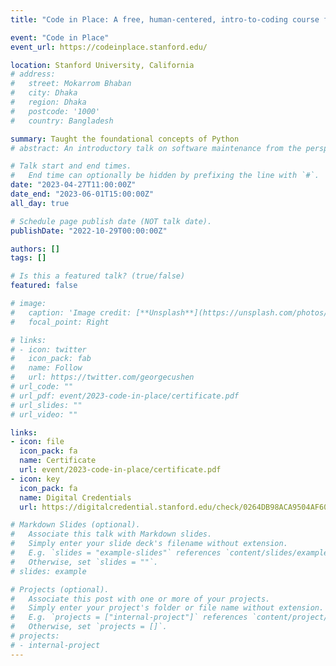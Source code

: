 ```yaml
---
title: "Code in Place: A free, human-centered, intro-to-coding course from Stanford University"

event: "Code in Place"
event_url: https://codeinplace.stanford.edu/

location: Stanford University, California
# address:
#   street: Mokarrom Bhaban
#   city: Dhaka
#   region: Dhaka
#   postcode: '1000'
#   country: Bangladesh

summary: Taught the foundational concepts of Python
# abstract: An introductory talk on software maintenance from the perspective of DevOps engineering

# Talk start and end times.
#   End time can optionally be hidden by prefixing the line with `#`.
date: "2023-04-27T11:00:00Z"
date_end: "2023-06-01T15:00:00Z"
all_day: true

# Schedule page publish date (NOT talk date).
publishDate: "2022-10-29T00:00:00Z"

authors: []
tags: []

# Is this a featured talk? (true/false)
featured: false

# image:
#   caption: 'Image credit: [**Unsplash**](https://unsplash.com/photos/bzdhc5b3Bxs)'
#   focal_point: Right

# links:
# - icon: twitter
#   icon_pack: fab
#   name: Follow
#   url: https://twitter.com/georgecushen
# url_code: ""
# url_pdf: event/2023-code-in-place/certificate.pdf
# url_slides: ""
# url_video: ""

links:
- icon: file
  icon_pack: fa
  name: Certificate
  url: event/2023-code-in-place/certificate.pdf
- icon: key
  icon_pack: fa
  name: Digital Credentials
  url: https://digitalcredential.stanford.edu/check/0264DB98ACA9504AF60BED57C9363462E536A11E7634CBA6509A7F3F0B594C7DTXo3dVJVSmlGcXRxMVY5V2tJME9HaEVhaWFON0ZDVVV3T1FiSWJwWVFVVWFYTW9S

# Markdown Slides (optional).
#   Associate this talk with Markdown slides.
#   Simply enter your slide deck's filename without extension.
#   E.g. `slides = "example-slides"` references `content/slides/example-slides.md`.
#   Otherwise, set `slides = ""`.
# slides: example

# Projects (optional).
#   Associate this post with one or more of your projects.
#   Simply enter your project's folder or file name without extension.
#   E.g. `projects = ["internal-project"]` references `content/project/deep-learning/index.md`.
#   Otherwise, set `projects = []`.
# projects:
# - internal-project
---
```


<!-- {{% callout note %}}
Click on the **Slides** button above to view the built-in slides feature.
{{% /callout %}}

Slides can be added in a few ways:

- **Create** slides using Wowchemy's [*Slides*](https://wowchemy.com/docs/managing-content/#create-slides) feature and link using `slides` parameter in the front matter of the talk file
- **Upload** an existing slide deck to `static/` and link using `url_slides` parameter in the front matter of the talk file
- **Embed** your slides (e.g. Google Slides) or presentation video on this page using [shortcodes](https://wowchemy.com/docs/writing-markdown-latex/).

Further event details, including [page elements](https://wowchemy.com/docs/writing-markdown-latex/) such as image galleries, can be added to the body of this page. -->
